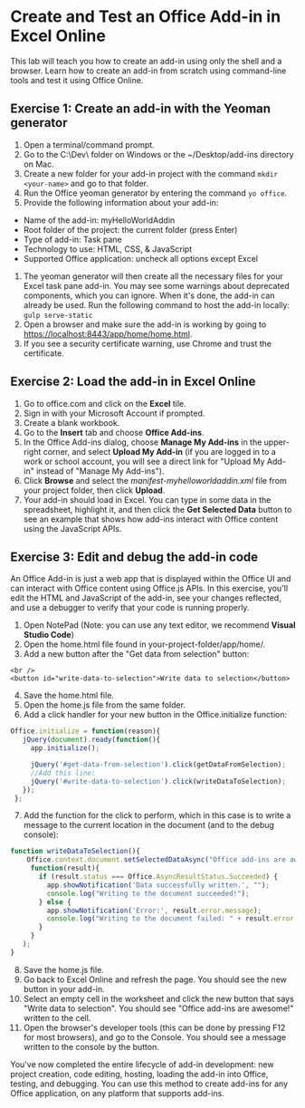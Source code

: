 # Create and Test an Office Add-in in Excel Online
This lab will teach you how to create an add-in using only the shell and a browser. Learn how to create an add-in from scratch using command-line tools and test it using Office Online.

## Exercise 1: Create an add-in with the Yeoman generator

1. Open a terminal/command prompt.
1. Go to the C:\Dev\ folder on Windows or the ~/Desktop/add-ins directory on Mac.
1. Create a new folder for your add-in project with the command `mkdir <your-name>` and go to that folder.
1. Run the Office yeoman generator by entering the command `yo office`.
1. Provide the following information about your add-in:
  * Name of the add-in: myHelloWorldAddin
  * Root folder of the project: the current folder (press Enter)
  * Type of add-in: Task pane
  * Technology to use: HTML, CSS, & JavaScript
  * Supported Office application: uncheck all options except Excel
1. The yeoman generator will then create all the necessary files for your Excel task pane add-in. You may see some warnings about deprecated components, which you can ignore. When it's done, the add-in can already be used. Run the following command to host the add-in locally: `gulp serve-static`
1. Open a browser and make sure the add-in is working by going to [https://localhost:8443/app/home/home.html]().
1. If you see a security certificate warning, use Chrome and trust the certificate.

## Exercise 2: Load the add-in in Excel Online

1. Go to office.com and click on the **Excel** tile.
2. Sign in with your Microsoft Account if prompted.
3. Create a blank workbook.
4. Go to the **Insert** tab and choose **Office Add-ins**.
5. In the Office Add-ins dialog, choose **Manage My Add-ins** in the upper-right corner, and select **Upload My Add-in** (if you are logged in to a work or school account, you will see a direct link for "Upload My Add-in" instead of "Manage My Add-ins").
6. Click **Browse** and select the *manifest-myhelloworldaddin.xml* file from your project folder, then click **Upload**.
7. Your add-in should load in Excel. You can type in some data in the spreadsheet, highlight it, and then click the **Get Selected Data** button to see an example that shows how add-ins interact with Office content using the JavaScript APIs.

## Exercise 3: Edit and debug the add-in code

An Office Add-in is just a web app that is displayed within the Office UI and can interact with Office content using Office.js APIs. In this exercise, you'll edit the HTML and JavaScript of the add-in, see your changes reflected, and use a debugger to verify that your code is running properly.

1. Open NotePad (Note: you can use any text editor, we recommend **Visual Studio Code**)
2. Open the home.html file found in your-project-folder/app/home/. 
3. Add a new button after the "Get data from selection" button:
 
 ```
 <br />
 <button id="write-data-to-selection">Write data to selection</button>
 ```
4. Save the home.html file.
5. Open the home.js file from the same folder.
6. Add a click handler for your new button in the Office.initialize function:
 
 ```javascript
 Office.initialize = function(reason){
    jQuery(document).ready(function(){
      app.initialize();
 
      jQuery('#get-data-from-selection').click(getDataFromSelection);
      //Add this line:
      jQuery('#write-data-to-selection').click(writeDataToSelection);
    });
  };
 ```
7. Add the function for the click to perform, which in this case is to write a message to the current location in the document (and to the debug console):
 
 ```javascript
 function writeDataToSelection(){
     Office.context.document.setSelectedDataAsync("Office add-ins are awesome!",
      function(result){
        if (result.status === Office.AsyncResultStatus.Succeeded) {
          app.showNotification('Data successfully written.', "");
          console.log("Writing to the document succeeded!");
        } else {
          app.showNotification('Error:', result.error.message);
          console.log("Writing to the document failed: " + result.error.message);
        }
      }
    );
 }
 ```
8. Save the home.js file.
9. Go back to Excel Online and refresh the page. You should see the new button in your add-in.
10. Select an empty cell in the worksheet and click the new button that says "Write data to selection". You should see "Office add-ins are awesome!" written to the cell.
11. Open the browser's developer tools (this can be done by pressing F12 for most browsers), and go to the Console. You should see a message written to the console by the button.
 
 
You've now completed the entire lifecycle of add-in development: new project creation, code editing, hosting, loading the add-in into Office, testing, and debugging. You can use this method to create add-ins for any Office application, on any platform that supports add-ins.
